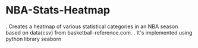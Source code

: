 # NBA-Stats-Heatmap
. Creates a heatmap of various statistical categories in an NBA season based on data(csv) from basketball-reference.com.
. It's implemented using python library seaborn

